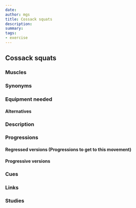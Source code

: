 ```yaml
---
date: 
author: mgs
title: Cossack squats
description: 
summary: 
tags: 
- exercise
---
```

## Cossack squats
### Muscles
### Synonyms
### Equipment needed
#### Alternatives
### Description
### Progressions
#### Regressed versions (Progressions to get to this movement)
#### Progressive versions
### Cues
### Links
### Studies
<!--stackedit_data:
eyJoaXN0b3J5IjpbLTExNTI3OTI0ODRdfQ==
-->